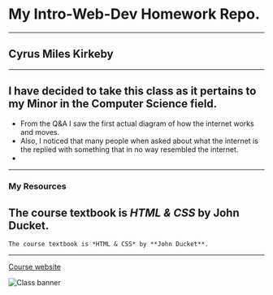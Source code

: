 # My Intro-Web-Dev Homework Repo.
---
## Cyrus Miles Kirkeby
---
I have decided to take this class as it pertains to my Minor in the Computer Science field.
---
- From the Q&A I saw the first actual diagram of how the internet works and moves.
- Also, I noticed that many people when asked about what the internet is the replied with something that in no way resembled the internet.
-

---
### My Resources
The course textbook is *HTML & CSS* by **John Ducket**.
---
```
The course textbook is *HTML & CSS* by **John Ducket**.
```
---
[Course website](https://media-ed-online.github.io/intro-web-dev/)

![Class banner](http://bit.ly/2DIVG46)
